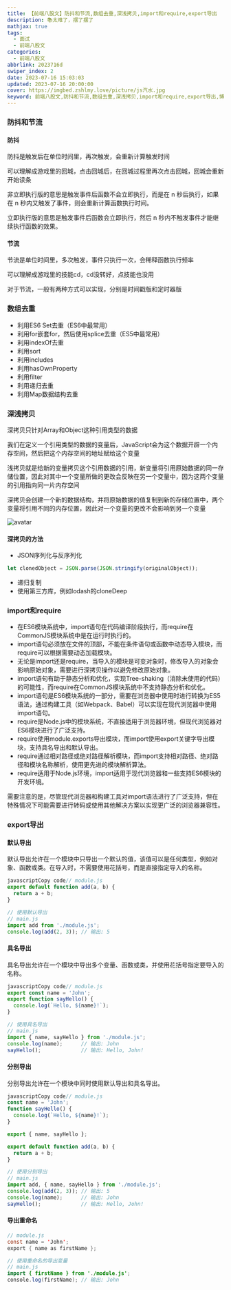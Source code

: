 ```yaml
---
title: 【前端八股文】防抖和节流,数组去重,深浅拷贝,import和require,export导出
description: 📚太难了，摆了摆了
mathjax: true
tags:
  - 面试
  - 前端八股文
categories:
  - 前端八股文
abbrlink: 2023716d
swiper_index: 2
date: 2023-07-16 15:03:03
updated: 2023-07-16 20:00:00
cover: https://imgbed.zshlmy.love/picture/js汽水.jpg
keyword: 前端八股文,防抖和节流,数组去重,深浅拷贝,import和require,export导出,博客,雨打窗前
---
```


### 防抖和节流

#### 防抖

防抖是触发后在单位时间里，再次触发，会重新计算触发时间

可以理解成游戏里的回城，点击回城后，在回城过程里再次点击回城，回城会重新开始读条

非立即执行版的意思是触发事件后函数不会立即执行，而是在 n 秒后执行，如果在 n 秒内又触发了事件，则会重新计算函数执行时间。

立即执行版的意思是触发事件后函数会立即执行，然后 n 秒内不触发事件才能继续执行函数的效果。

#### 节流

节流是单位时间里，多次触发，事件只执行一次，会稀释函数执行频率

可以理解成游戏里的技能cd，cd没转好，点技能也没用

对于节流，一般有两种方式可以实现，分别是时间戳版和定时器版

### 数组去重

- 利用ES6 Set去重（ES6中最常用）
- 利用for嵌套for，然后使用splice去重（ES5中最常用）
- 利用indexOf去重
- 利用sort
- 利用includes
- 利用hasOwnProperty
- 利用filter
- 利用递归去重
- 利用Map数据结构去重

### 深浅拷贝

深拷贝只针对Array和Object这种引用类型的数据

我们在定义一个引用类型的数据的变量后，JavaScript会为这个数据开辟一个内存空间，然后把这个内存空间的地址赋给这个变量

浅拷贝就是给新的变量拷贝这个引用数据的引用，新变量将引用原始数据的同一存储位置，因此对其中一个变量所做的更改会反映在另一个变量中，因为这两个变量的引用指向同一片内存空间

深拷贝会创建一个新的数据结构，并将原始数据的值复制到新的存储位置中，两个变量将引用不同的内存位置，因此对一个变量的更改不会影响到另一个变量

![avatar](https://img-blog.csdnimg.cn/img_convert/6e13a5cbeab9aaf0a19bcbf88d9b2cde.png)

#### 深拷贝的方法

- JSON序列化与反序列化

```javascript
let clonedObject = JSON.parse(JSON.stringify(originalObject));
```

- 递归复制
- 使用第三方库，例如lodash的cloneDeep



### import和require

- 在ES6模块系统中，import语句在代码编译阶段执行，而require在CommonJS模块系统中是在运行时执行的。
- import语句必须放在文件的顶部，不能在条件语句或函数中动态导入模块，而require可以根据需要动态加载模块。
- 无论是import还是require，当导入的模块是可变对象时，修改导入的对象会影响原始对象，需要进行深拷贝操作以避免修改原始对象。
- import语句有助于静态分析和优化，实现Tree-shaking（消除未使用的代码）的可能性，而require在CommonJS模块系统中不支持静态分析和优化。
- import语句是ES6模块系统的一部分，需要在浏览器中使用时进行转换为ES5语法，通过构建工具（如Webpack、Babel）可以实现在现代浏览器中使用import语句。
- require是Node.js中的模块系统，不直接适用于浏览器环境，但现代浏览器对ES6模块进行了广泛支持。
- require使用module.exports导出模块，而import使用export关键字导出模块，支持具名导出和默认导出。
- require通过相对路径或绝对路径解析模块，而import支持相对路径、绝对路径和模块名称解析，使用更先进的模块解析算法。
- require适用于Node.js环境，import适用于现代浏览器和一些支持ES6模块的开发环境。

需要注意的是，尽管现代浏览器和构建工具对import语法进行了广泛支持，但在特殊情况下可能需要进行转码或使用其他解决方案以实现更广泛的浏览器兼容性。



### export导出

#### 默认导出

默认导出允许在一个模块中只导出一个默认的值，该值可以是任何类型，例如对象、函数或类。在导入时，不需要使用花括号，而是直接指定导入的名称。

```JavaScript
javascriptCopy code// module.js
export default function add(a, b) {
  return a + b;
}

// 使用默认导出
// main.js
import add from './module.js';
console.log(add(2, 3)); // 输出: 5
```

#### 具名导出

具名导出允许在一个模块中导出多个变量、函数或类，并使用花括号指定要导入的名称。

```javascript
javascriptCopy code// module.js
export const name = 'John';
export function sayHello() {
  console.log(`Hello, ${name}!`);
}

// 使用具名导出
// main.js
import { name, sayHello } from './module.js';
console.log(name);      // 输出: John
sayHello();             // 输出: Hello, John!
```

#### 分别导出

分别导出允许在一个模块中同时使用默认导出和具名导出。

```JavaScript
javascriptCopy code// module.js
const name = 'John';
function sayHello() {
  console.log(`Hello, ${name}!`);
}

export { name, sayHello };

export default function add(a, b) {
  return a + b;
}

// 使用分别导出
// main.js
import add, { name, sayHello } from './module.js';
console.log(add(2, 3)); // 输出: 5
console.log(name);      // 输出: John
sayHello();             // 输出: Hello, John!
```

#### 导出重命名

```java
// module.js
const name = 'John';
export { name as firstName };

// 使用重命名的导出变量
// main.js
import { firstName } from './module.js';
console.log(firstName); // 输出: John
```

